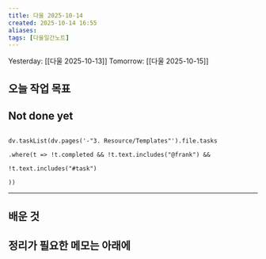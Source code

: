 ```yaml
---
title: 다울 2025-10-14
created: 2025-10-14 16:55
aliases: 
tags: [다울일간노트]
---
```



Yesterday: [[다울 2025-10-13]] 
Tomorrow: [[다울 2025-10-15]] 




## 오늘 작업 목표




## Not done yet

```dataviewjs

dv.taskList(dv.pages('-"3. Resource/Templates"').file.tasks

.where(t => !t.completed && !t.text.includes("@frank") &&

!t.text.includes("#task")

))

```

---

## 배운 것




## 정리가 필요한 메모는 아래에



